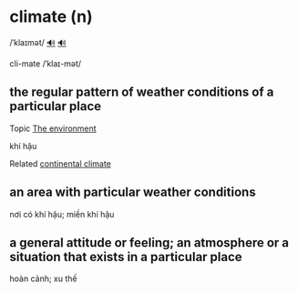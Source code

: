 # climate (n)

/ˈklaɪmət/ [🔊](https://www.oxfordlearnersdictionaries.com/media/english/uk_pron/c/cli/clima/climate__gb_1.mp3) [🔊](https://www.oxfordlearnersdictionaries.com/media/english/us_pron/c/cli/clima/climate__us_1.mp3)

cli-mate /ˈklaɪ-mət/

## the regular pattern of weather conditions of a particular place

Topic [The environment](../topics/the-environment.md#the-environment)

khí hậu

Related [continental climate]()

## an area with particular weather conditions

nơi có khí hậu; miền khí hậu

## a general attitude or feeling; an atmosphere or a situation that exists in a particular place

hoàn cảnh; xu thế